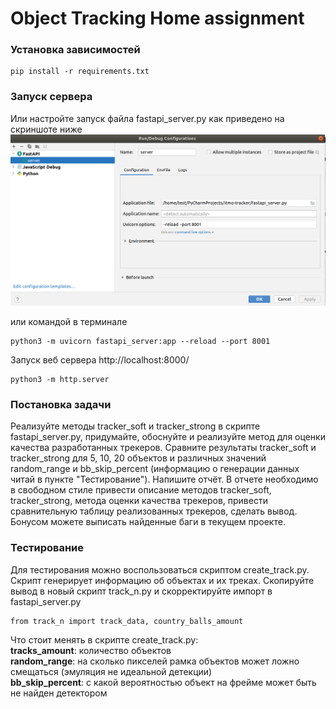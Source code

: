 # Object Tracking Home assignment

### Установка зависимостей
```
pip install -r requirements.txt
```

### Запуск сервера
Или настройте запуск файла fastapi_server.py как приведено на скриншоте ниже 
![fastapi.png](info/fastapi.png)

или командой в терминале
```
python3 -m uvicorn fastapi_server:app --reload --port 8001 
```

Запуск веб сервера http://localhost:8000/
```
python3 -m http.server
```

### Постановка задачи

Реализуйте методы tracker_soft и tracker_strong в скрипте fastapi_server.py,
придумайте, обоснуйте и реализуйте метод для оценки качества разработанных трекеров.
Сравните результаты tracker_soft и tracker_strong для 5, 10, 20 объектов и различных 
значений random_range и bb_skip_percent
(информацию о генерации данных читай в пункте "Тестирование"). Напишите отчёт. 
В отчете необходимо в свободном стиле привести описание методов tracker_soft, 
tracker_strong, метода оценки качества трекеров, привести сравнительную таблицу 
реализованных трекеров, сделать вывод.  
Бонусом можете выписать найденные баги в текущем проекте.

### Тестирование
Для тестирования можно воспользоваться скриптом create_track.py. Скрипт генерирует
информацию об объектах и их треках. Скопируйте вывод в новый скрипт track_n.py и
скорректируйте импорт в fastapi_server.py
```
from track_n import track_data, country_balls_amount
```
Что стоит менять в скрипте create_track.py:  
**tracks_amount**: количество объектов  
**random_range**: на сколько пикселей рамка объектов может ложно смещаться (эмуляция не идеальной детекции)  
**bb_skip_percent**: с какой вероятностью объект на фрейме может быть не найден детектором  